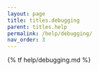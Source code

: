 ```yaml
---
layout: page
title: titles.debugging
parent: titles.help
permalink: /help/debugging/
nav_order: 3
---
```


{% tf help/debugging.md %}